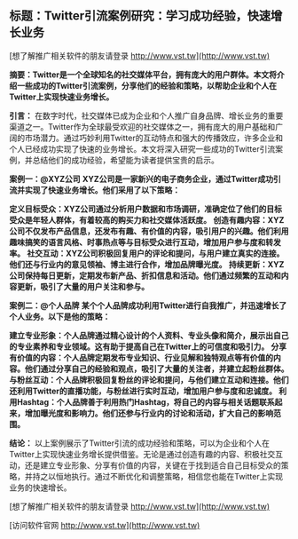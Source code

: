 ## **标题：Twitter引流案例研究：学习成功经验，快速增长业务**

[想了解推广相关软件的朋友请登录 http://www.vst.tw](http://www.vst.tw)

**摘要：Twitter是一个全球知名的社交媒体平台，拥有庞大的用户群体。本文将介绍一些成功的Twitter引流案例，分享他们的经验和策略，以帮助企业和个人在Twitter上实现快速业务增长。**

**引言：**
在数字时代，社交媒体已成为企业和个人推广自身品牌、增长业务的重要渠道之一。Twitter作为全球最受欢迎的社交媒体之一，拥有庞大的用户基础和广阔的市场潜力。通过巧妙利用Twitter的互动特点和强大的传播效应，许多企业和个人已经成功实现了快速的业务增长。本文将深入研究一些成功的Twitter引流案例，并总结他们的成功经验，希望能为读者提供宝贵的启示。

**案例一：@XYZ公司**
**XYZ公司是一家新兴的电子商务企业，通过Twitter成功引流并实现了快速业务增长。他们采用了以下策略：**

**定义目标受众：XYZ公司通过分析用户数据和市场调研，准确定位了他们的目标受众是年轻人群体，有着较高的购买力和社交媒体活跃度。**
**创造有趣内容：XYZ公司不仅发布产品信息，还发布有趣、有价值的内容，吸引用户的兴趣。他们利用趣味搞笑的语言风格、时事热点等与目标受众进行互动，增加用户参与度和转发率。**
**社交互动：XYZ公司积极回复用户的评论和提问，与用户建立真实的连接。他们还与行业内的意见领袖、博主进行合作，增加品牌曝光度。**
**持续更新：XYZ公司保持每日更新，定期发布新产品、折扣信息和活动。他们通过频繁的互动和内容更新，吸引了大量的用户关注和参与。**

**案例二：@个人品牌**
**某个个人品牌成功利用Twitter进行自我推广，并迅速增长了个人业务。以下是他的策略：**

**建立专业形象：个人品牌通过精心设计的个人资料、专业头像和简介，展示出自己的专业素养和专业领域。这有助于提高自己在Twitter上的可信度和吸引力。**
**分享有价值的内容：个人品牌定期发布专业知识、行业见解和独特观点等有价值的内容。他们通过分享自己的经验和观点，吸引了大量的关注者，并建立起粉丝群体。**
**与粉丝互动：个人品牌积极回复粉丝的评论和提问，与他们建立互动和连接。他们还利用Twitter的直播功能，与粉丝进行实时互动，增加用户参与度和忠诚度。**
**利用Hashtag：个人品牌善于利用热门Hashtag，将自己的内容与相关话题联系起来，增加曝光度和影响力。他们还参与行业内的讨论和活动，扩大自己的影响范围。**

**结论：**
以上案例展示了Twitter引流的成功经验和策略，可以为企业和个人在Twitter上实现快速业务增长提供借鉴。无论是通过创造有趣的内容、积极社交互动，还是建立专业形象、分享有价值的内容，关键在于找到适合自己目标受众的策略，并持之以恒地执行。通过不断优化和调整策略，相信您也能在Twitter上实现业务的快速增长。

[想了解推广相关软件的朋友请登录 http://www.vst.tw](http://www.vst.tw)


[访问软件官网 http://www.vst.tw](http://www.vst.tw)
